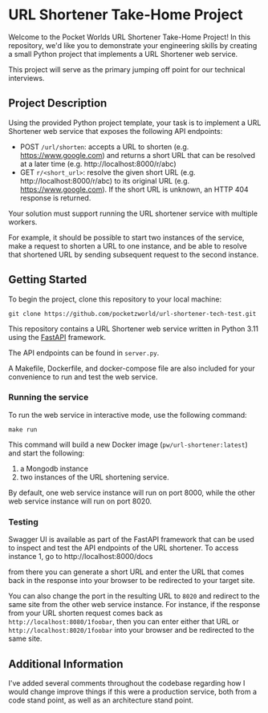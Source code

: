 # URL Shortener Take-Home Project
Welcome to the Pocket Worlds URL Shortener Take-Home Project! In this repository, we'd like you to demonstrate your
engineering skills by creating a small Python project that implements a URL Shortener web service.

This project will serve as the primary jumping off point for our technical interviews.

## Project Description
Using the provided Python project template, your task is to implement a URL Shortener web service that exposes
the following API endpoints:

* POST `/url/shorten`: accepts a URL to shorten (e.g. https://www.google.com) and returns a short URL that 
  can be resolved at a later time (e.g. http://localhost:8000/r/abc)
* GET `r/<short_url>`: resolve the given short URL (e.g. http://localhost:8000/r/abc) to its original URL
  (e.g. https://www.google.com). If the short URL is unknown, an HTTP 404 response is returned.

Your solution must support running the URL shortener service with multiple workers.

For example, it should be possible  to start two instances of the service, make a request to shorten a URL
to one instance, and be able to resolve that shortened URL by sending subsequent request to the second instance. 

## Getting Started

To begin the project, clone this repository to your local machine:

```commandline
git clone https://github.com/pocketzworld/url-shortener-tech-test.git
```

This repository contains a URL Shortener web service written in Python 3.11
using the [FastAPI](https://fastapi.tiangolo.com/) framework.

The API endpoints can be found in `server.py`.

A Makefile, Dockerfile, and docker-compose file are also included for your convenience to run and test the web service.

### Running the service

To run the web service in interactive mode, use the following command:
```commandline
make run
```

This command will build a new Docker image (`pw/url-shortener:latest`) and start the following:

1. a Mongodb instance
2. two instances of the URL shortening service.

By default, one web service instance will run on port 8000, while the other web service instance will run on port 8020.

### Testing

Swagger UI is available as part of the FastAPI framework that can be used to inspect and test
the API endpoints of the URL shortener. To access instance 1, go to http://localhost:8000/docs

from there you can generate a short URL and enter the URL that comes back in the response into your browser to be redirected to your target site.

You can also change the port in the resulting URL to `8020` and redirect to the same site from the other web service instance. For instance, if the
response from your URL shorten request comes back as `http://localhost:8080/1foobar`, then you can enter either that URL or  `http://localhost:8020/1foobar`
into your browser and be redirected to the same site.

## Additional Information
I've added several comments throughout the codebase regarding how I would change improve things if this were a production service, both from a code stand point, as well as an architecture stand point.
